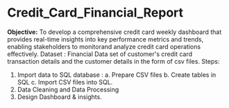 # Credit_Card_Financial_Report
**Objective:** To develop a comprehensive credit card weekly dashboard that provides real-time insights into key performance metrics and trends, enabling stakeholders to monitorand analyze credit card operations effectively.
 Dataset : Financial Data set of customer's credit card transaction details and the customer details in the form of csv files.
 Steps:
 1. Import data to SQL database :
    a. Prepare CSV files
    b. Create tables in SQL
    c. Import CSV files into SQL.
 2. Data Cleaning and Data Processing 
 3. Design Dashboard & insights. 
 
